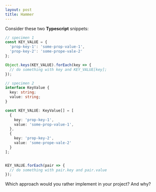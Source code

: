 ```yaml
---
layout: post
title: Hammer
---
```


Consider these two **Typescript** snippets:

```ts
// specimen 1
const KEY_VALUE = {
  'prop-key-1': 'some-prop-value-1',
  'prop-key-2': 'some-prope-vale-2'
};

Object.keys(KEY_VALUE).forEach(key => {
  // do something with key and KEY_VALUE[key];
});
```

```ts
// specimen 2
interface KeyValue {
  key: string;
  value: string;
}

const KEY_VALUE: KeyValue[] = [
  {
    key: 'prop-key-1',
    value: 'some-prop-value-1',
  },
  {
    key: 'prop-key-2',
    value: 'some-prope-vale-2'
  }
];


KEY_VALUE.forEach(pair => {
  // do something with pair.key and pair.value
});
```

Which approach would you rather implement in your project? And why?